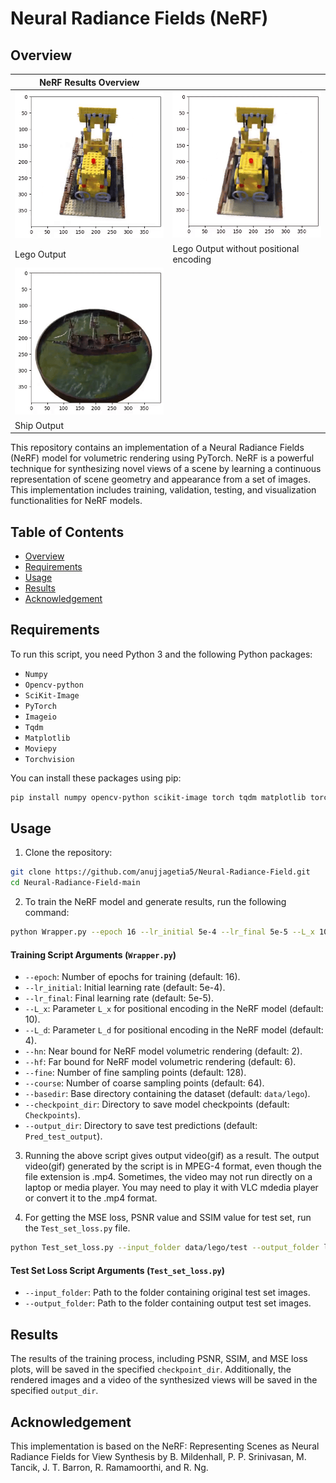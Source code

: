 #  Neural Radiance Fields (NeRF)

## Overview

| **NeRF Results Overview** |  |
|----------|----------|
| ![Alt1](Lego_NeRF.gif) | ![Alt2](Lego_NeRF_without_positional_encoding.gif) |
| Lego Output |   Lego Output without positional encoding |
| ![Alt1](Ship_NeRF.gif) | |
| Ship Output | |

This repository contains an implementation of a Neural Radiance Fields (NeRF) model for volumetric rendering using PyTorch. NeRF is a powerful technique for synthesizing novel views of a scene by learning a continuous representation of scene geometry and appearance from a set of images. This implementation includes training, validation, testing, and visualization functionalities for NeRF models.

## Table of Contents

- [Overview](#overview)
- [Requirements](#requirements)
- [Usage](#usage)
- [Results](#results)
- [Acknowledgement](#acknowledgement)
  
## Requirements

To run this script, you need Python 3 and the following Python packages:
- `Numpy`
- `Opencv-python`
- `SciKit-Image`
- `PyTorch`
- `Imageio`
- `Tqdm`
- `Matplotlib`
- `Moviepy`
- `Torchvision`

You can install these packages using pip:

```bash
pip install numpy opencv-python scikit-image torch tqdm matplotlib torchvision moviepy imageio
```

## Usage
1. Clone the repository:

```bash
git clone https://github.com/anujjagetia5/Neural-Radiance-Field.git
cd Neural-Radiance-Field-main
```

2. To train the NeRF model and generate results, run the following command:

```bash
python Wrapper.py --epoch 16 --lr_initial 5e-4 --lr_final 5e-5 --L_x 10 --L_d 4 --hn 2 --hf 6 --fine 128 --course 64 --basedir data/lego --checkpoint_dir Checkpoints --output_dir Pred_test_output
```
#### Training Script Arguments (`Wrapper.py`)  

- `--epoch`: Number of epochs for training (default: 16).  
- `--lr_initial`: Initial learning rate (default: 5e-4).  
- `--lr_final`: Final learning rate (default: 5e-5).  
- `--L_x`: Parameter `L_x` for positional encoding in the NeRF model (default: 10).  
- `--L_d`: Parameter `L_d` for positional encoding in the NeRF model (default: 4).  
- `--hn`: Near bound for NeRF model volumetric rendering (default: 2).  
- `--hf`: Far bound for NeRF model volumetric rendering (default: 6).  
- `--fine`: Number of fine sampling points (default: 128).  
- `--course`: Number of coarse sampling points (default: 64).  
- `--basedir`: Base directory containing the dataset (default: `data/lego`).  
- `--checkpoint_dir`: Directory to save model checkpoints (default: `Checkpoints`).  
- `--output_dir`: Directory to save test predictions (default: `Pred_test_output`).  

3. Running the above script gives output video(gif) as a result. The output video(gif) generated by the script is in MPEG-4 format, even though the file extension is .mp4. Sometimes, the video may not run directly on a laptop or media player. You may need to play it with VLC mdedia player or convert it to the .mp4 format.

4. For getting the MSE loss, PSNR value and SSIM value for test set, run the `Test_set_loss.py` file. 

```bash
python Test_set_loss.py --input_folder data/lego/test --output_folder lego/novel_views_org_final 
```

#### Test Set Loss Script Arguments (`Test_set_loss.py`)  

- `--input_folder`: Path to the folder containing original test set images.  
- `--output_folder`: Path to the folder containing output test set images.  

## Results
The results of the training process, including PSNR, SSIM, and MSE loss plots, will be saved in the specified `checkpoint_dir`. Additionally, the rendered images and a video of the synthesized views will be saved in the specified `output_dir`.

## Acknowledgement
This implementation is based on the NeRF: Representing Scenes as Neural Radiance Fields for View Synthesis by B. Mildenhall, P. P. Srinivasan, M. Tancik, J. T. Barron, R. Ramamoorthi, and R. Ng.
